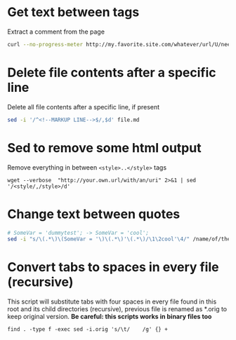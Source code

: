 # Get text between tags
Extract a comment from the page
```sh
curl --no-progress-meter http://my.favorite.site.com/whatever/url/U/need | sed -n '/<!--/,/-->/p'
```


# Delete file contents after a specific line
Delete all file contents after a specific line, if present
```sh
sed -i '/^<!--MARKUP LINE-->$/,$d' file.md
```


# Sed to remove some html output
Remove everything in between `<style>..</style>` tags
```
wget --verbose  "http://your.own.url/with/an/uri" 2>&1 | sed '/<style/,/style>/d'
```


# Change text between quotes
```sh
# SomeVar = 'dummytest'; -> SomeVar = 'cool';
sed -i "s/\(.*\)\(SomeVar = '\)\(.*\)'\(.*\)/\1\2cool'\4/" /name/of/the/file
```


# Convert tabs to spaces in every file (recursive)
This script will substitute tabs with four spaces in every file found in this root and its child directories (recursive), previous file is renamed as *.orig to keep original version. **Be careful: this scripts works in binary files too**
```
find . -type f -exec sed -i.orig 's/\t/    /g' {} +
```
